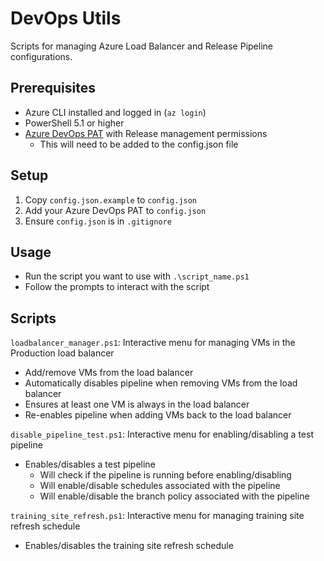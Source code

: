 # DevOps Utils

Scripts for managing Azure Load Balancer and Release Pipeline configurations.

## Prerequisites
- Azure CLI installed and logged in (`az login`)
- PowerShell 5.1 or higher
- [Azure DevOps PAT](https://learn.microsoft.com/en-us/azure/devops/organizations/accounts/use-personal-access-tokens-to-authenticate?view=azure-devops&tabs=Windows) with Release management permissions
    - This will need to be added to the config.json file

## Setup
1. Copy `config.json.example` to `config.json`
2. Add your Azure DevOps PAT to `config.json`
3. Ensure `config.json` is in `.gitignore`

## Usage
- Run the script you want to use with `.\script_name.ps1`
- Follow the prompts to interact with the script

## Scripts
`loadbalancer_manager.ps1`: Interactive menu for managing VMs in the Production load balancer
- Add/remove VMs from the load balancer
- Automatically disables pipeline when removing VMs from the load balancer
- Ensures at least one VM is always in the load balancer
- Re-enables pipeline when adding VMs back to the load balancer

`disable_pipeline_test.ps1`: Interactive menu for enabling/disabling a test pipeline
- Enables/disables a test pipeline
    - Will check if the pipeline is running before enabling/disabling
    - Will enable/disable schedules associated with the pipeline
    - Will enable/disable the branch policy associated with the pipeline

`training_site_refresh.ps1`: Interactive menu for managing training site refresh schedule
- Enables/disables the training site refresh schedule



